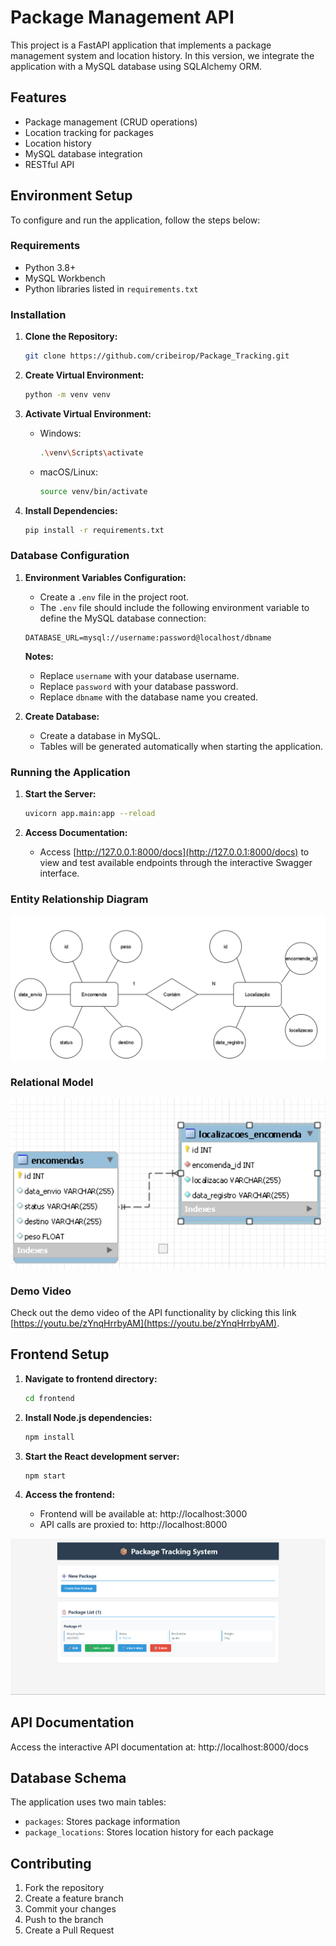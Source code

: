 # Package Management API

This project is a FastAPI application that implements a package management system and location history. In this version, we integrate the application with a MySQL database using SQLAlchemy ORM.

## Features

- Package management (CRUD operations)
- Location tracking for packages
- Location history
- MySQL database integration
- RESTful API

## Environment Setup

To configure and run the application, follow the steps below:

### Requirements

- Python 3.8+
- MySQL Workbench
- Python libraries listed in `requirements.txt`

### Installation

1. **Clone the Repository:**
   ```bash
   git clone https://github.com/cribeirop/Package_Tracking.git
   ```

2. **Create Virtual Environment:**
   ```bash
   python -m venv venv
   ```

3. **Activate Virtual Environment:**
   - Windows:
     ```bash
     .\venv\Scripts\activate
     ```
   - macOS/Linux:
     ```bash
     source venv/bin/activate
     ```

4. **Install Dependencies:**
   ```bash
   pip install -r requirements.txt
   ```

### Database Configuration

1. **Environment Variables Configuration:**
   - Create a `.env` file in the project root.
   - The `.env` file should include the following environment variable to define the MySQL database connection:

   ```
   DATABASE_URL=mysql://username:password@localhost/dbname
   ```

   **Notes:**
   - Replace `username` with your database username.
   - Replace `password` with your database password.
   - Replace `dbname` with the database name you created.

2. **Create Database:**
   - Create a database in MySQL.
   - Tables will be generated automatically when starting the application.

### Running the Application

1. **Start the Server:**
   ```bash
   uvicorn app.main:app --reload
   ```

2. **Access Documentation:**
   - Access [http://127.0.0.1:8000/docs](http://127.0.0.1:8000/docs) to view and test available endpoints through the interactive Swagger interface.

### Entity Relationship Diagram

![ER Diagram](img/entidade_relacionamento.png)

### Relational Model

![Relational Model](img/modelo_relacional.png)

### Demo Video

Check out the demo video of the API functionality by clicking this link [https://youtu.be/zYnqHrrbyAM](https://youtu.be/zYnqHrrbyAM).

## Frontend Setup

1. **Navigate to frontend directory:**
   ```bash
   cd frontend
   ```

2. **Install Node.js dependencies:**
   ```bash
   npm install
   ```

3. **Start the React development server:**
   ```bash
   npm start
   ```

4. **Access the frontend:**
   - Frontend will be available at: http://localhost:3000
   - API calls are proxied to: http://localhost:8000

![Frontend](img/frontend.png)

## API Documentation

Access the interactive API documentation at: http://localhost:8000/docs

## Database Schema

The application uses two main tables:
- `packages`: Stores package information
- `package_locations`: Stores location history for each package

## Contributing

1. Fork the repository
2. Create a feature branch
3. Commit your changes
4. Push to the branch
5. Create a Pull Request
